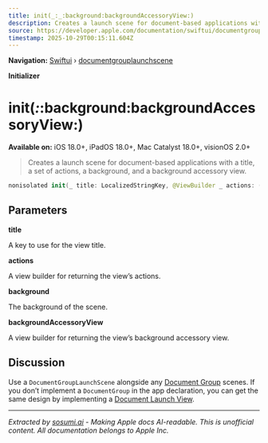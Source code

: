 ```yaml
---
title: init(_:_:background:backgroundAccessoryView:)
description: Creates a launch scene for document-based applications with a title, a set of actions, a background, and a background accessory view.
source: https://developer.apple.com/documentation/swiftui/documentgrouplaunchscene/init(_:_:background:backgroundaccessoryview:)
timestamp: 2025-10-29T00:15:11.604Z
---
```


**Navigation:** [Swiftui](/documentation/swiftui) › [documentgrouplaunchscene](/documentation/swiftui/documentgrouplaunchscene)

**Initializer**

# init(_:_:background:backgroundAccessoryView:)

**Available on:** iOS 18.0+, iPadOS 18.0+, Mac Catalyst 18.0+, visionOS 2.0+

> Creates a launch scene for document-based applications with a title, a set of actions, a background, and a background accessory view.

```swift
nonisolated init(_ title: LocalizedStringKey, @ViewBuilder _ actions: () -> Actions, @ViewBuilder background: () -> some View, @ViewBuilder backgroundAccessoryView: @escaping (DocumentLaunchGeometryProxy) -> some View)
```

## Parameters

**title**

A key to use for the view title.



**actions**

A view builder for returning the view’s actions.



**background**

The background of the scene.



**backgroundAccessoryView**

A view builder for returning the view’s background accessory view.



## Discussion

Use a `DocumentGroupLaunchScene` alongside any [Document Group](/documentation/swiftui/documentgroup) scenes. If you don’t implement a `DocumentGroup` in the app declaration, you can get the same design by implementing a [Document Launch View](/documentation/swiftui/documentlaunchview).

---

*Extracted by [sosumi.ai](https://sosumi.ai) - Making Apple docs AI-readable.*
*This is unofficial content. All documentation belongs to Apple Inc.*
